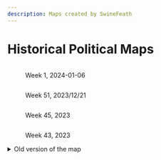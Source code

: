```yaml
---
description: Maps created by SwineFeath
---
```


# Historical Political Maps



<figure><img src="../../../.gitbook/assets/Political Map 1.png" alt=""><figcaption><p>Week 1, 2024-01-06</p></figcaption></figure>

<figure><img src="../../../.gitbook/assets/Political Map 51.png" alt=""><figcaption><p>Week 51, 2023/12/21</p></figcaption></figure>

<figure><img src="../../../.gitbook/assets/Political Map45.png" alt=""><figcaption><p>Week 45, 2023</p></figcaption></figure>

<figure><img src="../../../.gitbook/assets/Political Map Week 43.png" alt=""><figcaption><p>Week 43, 2023</p></figcaption></figure>

<details>

<summary>Old version of the map</summary>

<img src="../../../.gitbook/assets/Nordic Union Political Map 2023-10-10-20-13.png" alt="" data-size="original">

![](<../../../.gitbook/assets/image (72).png>)2023-10-02

</details>
